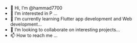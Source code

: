 - 👋 Hi, I’m @hammad7700
- 👀 I’m interested in P ...
- 🌱 I’m currently learning Flutter app development and Web development...
- 💞️ I’m looking to collaborate on interesting projects...
- 📫 How to reach me ...

<!---
hammad7700/hammad7700 is a ✨ special ✨ repository because its `README.md` (this file) appears on your GitHub profile.
You can click the Preview link to take a look at your changes.
--->
